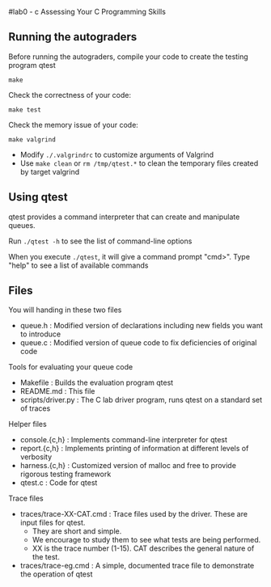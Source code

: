 #lab0 - c
Assessing Your C Programming Skills

## Running the autograders

Before running the autograders, compile your code to create the testing program qtest
```shell
make
```

Check the correctness of your code:
```shell
make test
```

Check the memory issue of your code:

```shell
make valgrind
```

* Modify `./.valgrindrc` to customize arguments of Valgrind
* Use `make clean` or `rm /tmp/qtest.*` to clean the temporary files created by target valgrind

## Using qtest

qtest provides a command interpreter that can create and manipulate queues.

Run `./qtest -h` to see the list of command-line options

When you execute `./qtest`, it will give a command prompt "cmd>".  Type
"help" to see a list of available commands

## Files

You will handing in these two files
* queue.h : Modified version of declarations including new fields you want to introduce
* queue.c : Modified version of queue code to fix deficiencies of original code

Tools for evaluating your queue code
* Makefile : Builds the evaluation program qtest
* README.md : This file
* scripts/driver.py : The C lab driver program, runs qtest on a standard set of traces

Helper files
* console.{c,h} : Implements command-line interpreter for qtest
* report.{c,h} : Implements printing of information at different levels of verbosity
* harness.{c,h} : Customized version of malloc and free to provide rigorous testing framework
* qtest.c : Code for qtest

Trace files
* traces/trace-XX-CAT.cmd : Trace files used by the driver.  These are input files for qtest.
  * They are short and simple.
  * We encourage to study them to see what tests are being performed.
  * XX is the trace number (1-15).  CAT describes the general nature of the test.
* traces/trace-eg.cmd : A simple, documented trace file to demonstrate the operation of qtest
